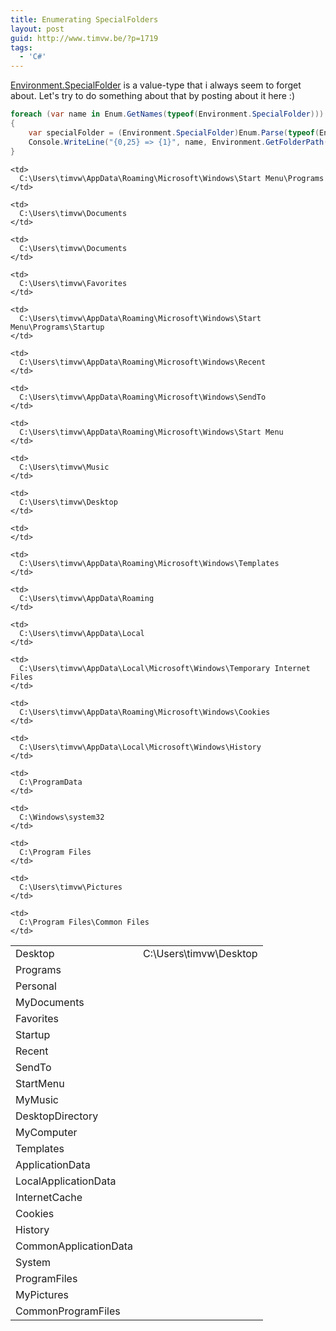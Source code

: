 ```yaml
---
title: Enumerating SpecialFolders
layout: post
guid: http://www.timvw.be/?p=1719
tags:
  - 'C#'
---
```

[Environment.SpecialFolder](http://msdn.microsoft.com/en-us/library/system.environment.specialfolder.aspx) is a value-type that i always seem to forget about. Let's try to do something about that by posting about it here :)

```csharp
foreach (var name in Enum.GetNames(typeof(Environment.SpecialFolder)))
{
	var specialFolder = (Environment.SpecialFolder)Enum.Parse(typeof(Environment.SpecialFolder), name);
	Console.WriteLine("{0,25} => {1}", name, Environment.GetFolderPath(specialFolder));
}
```

<table>
  <tr>
    <td>
      Desktop
    </td>
    <td>
      C:\Users\timvw\Desktop
    </td>
  </tr>
  
  <tr>
    <td>
      Programs
    </td>
    
    <td>
      C:\Users\timvw\AppData\Roaming\Microsoft\Windows\Start Menu\Programs
    </td>
  </tr>
  
  <tr>
    <td>
      Personal
    </td>
    
    <td>
      C:\Users\timvw\Documents
    </td>
  </tr>
  
  <tr>
    <td>
      MyDocuments
    </td>
    
    <td>
      C:\Users\timvw\Documents
    </td>
  </tr>
  
  <tr>
    <td>
      Favorites
    </td>
    
    <td>
      C:\Users\timvw\Favorites
    </td>
  </tr>
  
  <tr>
    <td>
      Startup
    </td>
    
    <td>
      C:\Users\timvw\AppData\Roaming\Microsoft\Windows\Start Menu\Programs\Startup
    </td>
  </tr>
  
  <tr>
    <td>
      Recent
    </td>
    
    <td>
      C:\Users\timvw\AppData\Roaming\Microsoft\Windows\Recent
    </td>
  </tr>
  
  <tr>
    <td>
      SendTo
    </td>
    
    <td>
      C:\Users\timvw\AppData\Roaming\Microsoft\Windows\SendTo
    </td>
  </tr>
  
  <tr>
    <td>
      StartMenu
    </td>
    
    <td>
      C:\Users\timvw\AppData\Roaming\Microsoft\Windows\Start Menu
    </td>
  </tr>
  
  <tr>
    <td>
      MyMusic
    </td>
    
    <td>
      C:\Users\timvw\Music
    </td>
  </tr>
  
  <tr>
    <td>
      DesktopDirectory
    </td>
    
    <td>
      C:\Users\timvw\Desktop
    </td>
  </tr>
  
  <tr>
    <td>
      MyComputer
    </td>
    
    <td>
    </td>
  </tr>
  
  <tr>
    <td>
      Templates
    </td>
    
    <td>
      C:\Users\timvw\AppData\Roaming\Microsoft\Windows\Templates
    </td>
  </tr>
  
  <tr>
    <td>
      ApplicationData
    </td>
    
    <td>
      C:\Users\timvw\AppData\Roaming
    </td>
  </tr>
  
  <tr>
    <td>
      LocalApplicationData
    </td>
    
    <td>
      C:\Users\timvw\AppData\Local
    </td>
  </tr>
  
  <tr>
    <td>
      InternetCache
    </td>
    
    <td>
      C:\Users\timvw\AppData\Local\Microsoft\Windows\Temporary Internet Files
    </td>
  </tr>
  
  <tr>
    <td>
      Cookies
    </td>
    
    <td>
      C:\Users\timvw\AppData\Roaming\Microsoft\Windows\Cookies
    </td>
  </tr>
  
  <tr>
    <td>
      History
    </td>
    
    <td>
      C:\Users\timvw\AppData\Local\Microsoft\Windows\History
    </td>
  </tr>
  
  <tr>
    <td>
      CommonApplicationData
    </td>
    
    <td>
      C:\ProgramData
    </td>
  </tr>
  
  <tr>
    <td>
      System
    </td>
    
    <td>
      C:\Windows\system32
    </td>
  </tr>
  
  <tr>
    <td>
      ProgramFiles
    </td>
    
    <td>
      C:\Program Files
    </td>
  </tr>
  
  <tr>
    <td>
      MyPictures
    </td>
    
    <td>
      C:\Users\timvw\Pictures
    </td>
  </tr>
  
  <tr>
    <td>
      CommonProgramFiles
    </td>
    
    <td>
      C:\Program Files\Common Files
    </td>
  </tr>
</table>

